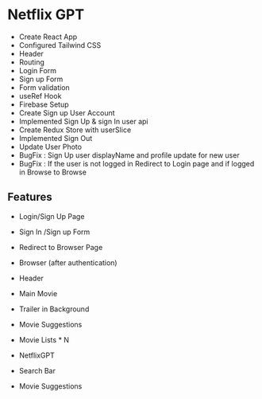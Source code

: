 # Netflix GPT

- Create React App
- Configured Tailwind CSS
- Header
- Routing
- Login Form
- Sign up Form
- Form validation
- useRef Hook
- Firebase Setup
- Create Sign up User Account
- Implemented Sign Up & sign In user api
- Create Redux Store with userSlice 
- Implemented Sign Out
- Update User Photo
- BugFix : Sign Up user displayName and profile update for new user 
- BugFix : If the user is not logged in Redirect to Login page and if logged in  Browse to Browse     


## Features

- Login/Sign Up Page
- Sign In /Sign up Form
- Redirect to Browser Page
- Browser (after authentication)
- Header
- Main Movie
- Trailer in Background
- Movie Suggestions
- Movie Lists \* N

- NetflixGPT
- Search Bar
- Movie Suggestions
